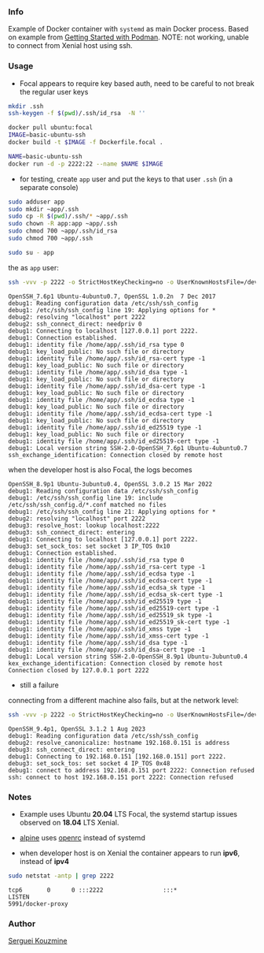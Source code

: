 ### Info

Example of Docker container with `systemd` as main Docker process. Based on example from [Getting Started with Podman](https://app.pluralsight.com/courses/af3a57c3-dd9f-4ca5-8407-f4ee506ae1c0/table-of-contents). NOTE: not working, unable to connect from Xenial host using ssh.


### Usage

* Focal appears to require key based auth, need to be careful to not break the regular user keys
```sh
mkdir .ssh
ssh-keygen -f $(pwd)/.ssh/id_rsa  -N ''
```

```sh
docker pull ubuntu:focal
IMAGE=basic-ubuntu-ssh
docker build -t $IMAGE -f Dockerfile.focal .
```
```sh
NAME=basic-ubuntu-ssh
docker run -d -p 2222:22 --name $NAME $IMAGE
```
* for testing, create `app` user and  put the keys to that user `.ssh` (in a separate console)
```sh
sudo adduser app
sudo mkdir ~app/.ssh
sudo cp -R $(pwd)/.ssh/* ~app/.ssh
sudo chown -R app:app ~app/.ssh
sudo chmod 700 ~app/.ssh/id_rsa
sudo chmod 700 ~app/.ssh
```
```sh
sudo su - app
```
the as `app` user:
```sh
ssh -vvv -p 2222 -o StrictHostKeyChecking=no -o UserKnownHostsFile=/dev/null app@localhost
```
```text
OpenSSH_7.6p1 Ubuntu-4ubuntu0.7, OpenSSL 1.0.2n  7 Dec 2017
debug1: Reading configuration data /etc/ssh/ssh_config
debug1: /etc/ssh/ssh_config line 19: Applying options for *
debug2: resolving "localhost" port 2222
debug2: ssh_connect_direct: needpriv 0
debug1: Connecting to localhost [127.0.0.1] port 2222.
debug1: Connection established.
debug1: identity file /home/app/.ssh/id_rsa type 0
debug1: key_load_public: No such file or directory
debug1: identity file /home/app/.ssh/id_rsa-cert type -1
debug1: key_load_public: No such file or directory
debug1: identity file /home/app/.ssh/id_dsa type -1
debug1: key_load_public: No such file or directory
debug1: identity file /home/app/.ssh/id_dsa-cert type -1
debug1: key_load_public: No such file or directory
debug1: identity file /home/app/.ssh/id_ecdsa type -1
debug1: key_load_public: No such file or directory
debug1: identity file /home/app/.ssh/id_ecdsa-cert type -1
debug1: key_load_public: No such file or directory
debug1: identity file /home/app/.ssh/id_ed25519 type -1
debug1: key_load_public: No such file or directory
debug1: identity file /home/app/.ssh/id_ed25519-cert type -1
debug1: Local version string SSH-2.0-OpenSSH_7.6p1 Ubuntu-4ubuntu0.7
ssh_exchange_identification: Connection closed by remote host
```

when the developer host is also Focal, the logs becomes
```text
OpenSSH_8.9p1 Ubuntu-3ubuntu0.4, OpenSSL 3.0.2 15 Mar 2022
debug1: Reading configuration data /etc/ssh/ssh_config
debug1: /etc/ssh/ssh_config line 19: include /etc/ssh/ssh_config.d/*.conf matched no files
debug1: /etc/ssh/ssh_config line 21: Applying options for *
debug2: resolving "localhost" port 2222
debug3: resolve_host: lookup localhost:2222
debug3: ssh_connect_direct: entering
debug1: Connecting to localhost [127.0.0.1] port 2222.
debug3: set_sock_tos: set socket 3 IP_TOS 0x10
debug1: Connection established.
debug1: identity file /home/app/.ssh/id_rsa type 0
debug1: identity file /home/app/.ssh/id_rsa-cert type -1
debug1: identity file /home/app/.ssh/id_ecdsa type -1
debug1: identity file /home/app/.ssh/id_ecdsa-cert type -1
debug1: identity file /home/app/.ssh/id_ecdsa_sk type -1
debug1: identity file /home/app/.ssh/id_ecdsa_sk-cert type -1
debug1: identity file /home/app/.ssh/id_ed25519 type -1
debug1: identity file /home/app/.ssh/id_ed25519-cert type -1
debug1: identity file /home/app/.ssh/id_ed25519_sk type -1
debug1: identity file /home/app/.ssh/id_ed25519_sk-cert type -1
debug1: identity file /home/app/.ssh/id_xmss type -1
debug1: identity file /home/app/.ssh/id_xmss-cert type -1
debug1: identity file /home/app/.ssh/id_dsa type -1
debug1: identity file /home/app/.ssh/id_dsa-cert type -1
debug1: Local version string SSH-2.0-OpenSSH_8.9p1 Ubuntu-3ubuntu0.4
kex_exchange_identification: Connection closed by remote host
Connection closed by 127.0.0.1 port 2222
```
- still a failure

connecting from a different machine also fails, but at the network level:
```sh
ssh -vvv -p 2222 -o StrictHostKeyChecking=no -o UserKnownHostsFile=/dev/null app@192.168.0.151
```
```text
OpenSSH_9.4p1, OpenSSL 3.1.2 1 Aug 2023
debug1: Reading configuration data /etc/ssh/ssh_config
debug2: resolve_canonicalize: hostname 192.168.0.151 is address
debug3: ssh_connect_direct: entering
debug1: Connecting to 192.168.0.151 [192.168.0.151] port 2222.
debug3: set_sock_tos: set socket 4 IP_TOS 0x48
debug1: connect to address 192.168.0.151 port 2222: Connection refused
ssh: connect to host 192.168.0.151 port 2222: Connection refused
```


### Notes

  * Example uses Ubuntu __20.04__ LTS Focal, the systemd startup issues observed on __18.04__ LTS  Xenial.
  * [alpine](https://en.wikipedia.org/wiki/Alpine_Linux) uses [openrc](https://en.wikipedia.org/wiki/OpenRC) instead of systemd

  * when developer host is on Xenial the container appears to run __ipv6__, instead of __ipv4__
```sh
sudo netstat -antp | grep 2222
```
```text
tcp6       0      0 :::2222                 :::*                    LISTEN      
5991/docker-proxy
```

### Author
[Serguei Kouzmine](kouzmine_serguei@yahoo.com)
